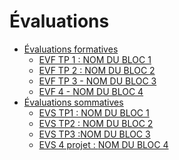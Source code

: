 # Évaluations

<!-- start-replace-subnav depth=2 -->
* [Évaluations formatives](/04-evaluations/formatives/)
    * [EVF TP 1 : <!-- varexp:begin BLOC1 -->NOM DU BLOC 1<!-- varexp:end -->](/04-evaluations/formatives/01/)
    * [EVF TP 2 : <!-- varexp:begin BLOC2 -->NOM DU BLOC 2<!-- varexp:end -->](/04-evaluations/formatives/02/)
    * [EVF TP 3 - <!-- varexp:begin BLOC3 -->NOM DU BLOC 3<!-- varexp:end -->](/04-evaluations/formatives/03/)
    * [EVF 4 - <!-- varexp:begin BLOC4 -->NOM DU BLOC 4<!-- varexp:end -->](/04-evaluations/formatives/04/)
* [Évaluations sommatives](/04-evaluations/sommatives/)
    * [EVS TP1 : <!-- varexp:begin BLOC1 -->NOM DU BLOC 1<!-- varexp:end -->](/04-evaluations/sommatives/01/)
    * [EVS TP2 : <!-- varexp:begin BLOC2 -->NOM DU BLOC 2<!-- varexp:end -->](/04-evaluations/sommatives/02/)
    * [EVS TP3 :<!-- varexp:begin BLOC3 -->NOM DU BLOC 3<!-- varexp:end -->](/04-evaluations/sommatives/03/)
    * [EVS 4 projet : <!-- varexp:begin BLOC4 -->NOM DU BLOC 4<!-- varexp:end -->](/04-evaluations/sommatives/04/)
<!-- end-replace-subnav -->


